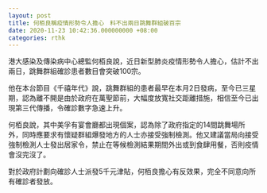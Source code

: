```yaml
---
layout: post
title: 何栢良稱疫情形勢令人擔心　料不出兩日跳舞群組破百宗
date: 2020-11-23 10:42:36.000000000 +08:00
categories: rthk
---
```


港大感染及傳染病中心總監何栢良說，近日新型肺炎疫情形勢令人擔心，估計不出兩日，跳舞群組確診患者數目會突破100宗。

他在本台節目《千禧年代》說，跳舞群組的患者最早在本月2日發病，至今已三星期，認為離不開是由於政府在萬聖節前，大幅度放寬社交距離措施，相信至今已出現第三代傳播，令確診數字急速上升。

何栢良說，其中美孚有宴會廳都出現個案，認為除了政府指定的14間跳舞場所外，同時應要求有懷疑群組爆發地方的人士亦接受強制檢測。他又建議當局向接受強制檢測人士發出居家令，禁止在等候檢測結果期間外出或到食肆用餐，否則疫情會沒完沒了。

對於政府計劃向確診人士派發5千元津貼，何栢良擔心有反效果，完全不同意向所有確診者發放。

